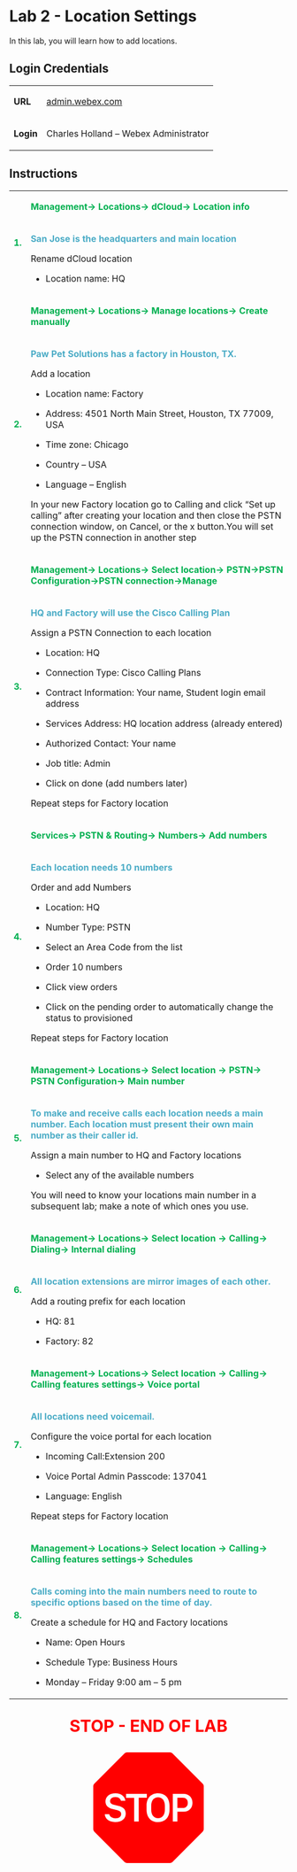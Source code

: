 <style>

  td  {
    font-style: normal;
    font-size: 16px;
    }


    #p1 {
    color: #00B050;
    font-weight: bold;
    }

  #p2 {
    color: #4BACC6;
    font-weight: bold;
    }

  #p3 {
    font-weight: bold;
    }
    
  #p4 {
    color: red;
    font-weight: bold;
    text-align: center;
    font-size: 30px;
    }

  .container {
  text-align: center;
  }

</style>



# Lab 2 - Location Settings

In this lab, you will learn how to add locations.

## Login Credentials

<table>
<tr>
<td><p id="p3">URL</p></td>
<td><a href="https://admin.webex.com">admin.webex.com</a></td>
</tr>
<tr>
<td><p id="p3">Login</p></td>
<td>Charles Holland – Webex Administrator </td>
</tr>
</table>

## Instructions

<table>
<colgroup>
<col style="width: 4%" />
<col style="width: 95%" />
</colgroup>
<tbody>


<tr>
<td rowspan="2"><p id="p1">1.</p></td>
<td><p id="p1">Management-&gt; Locations-&gt; dCloud-&gt; Location info</p></td>
</tr>
<tr>
<td><p id="p2">San Jose is the headquarters and main location</p>
<p>Rename dCloud location</p>
<ul>
<li><p>Location name: HQ</p></li>
</ul></td>
</tr>


<tr>
<td rowspan="2"><p id="p1">2.</p></td>
<td><p id="p1">Management-&gt; Locations-&gt; Manage locations-&gt; Create
manually</p></td>
</tr>
<tr>
<td><p id="p2">Paw Pet Solutions has a factory in Houston, TX.</p>
<p>Add a location</p>
<ul>
<li><p>Location name: Factory</p></li>
<li><p>Address: 4501 North Main Street, Houston, TX 77009, USA</p></li>
<li><p>Time zone: Chicago</p></li>
<li><p>Country – USA</p></li>
<li><p>Language – English</p></li>
</ul>
<p>In your new Factory location go to Calling and click “Set up calling” after creating your location and then
close the PSTN connection window, on Cancel, or the x button.You will set up the PSTN connection in another step</p>
</td>
</tr>
<tr>
<td rowspan="2"><p id="p1">3.</p></td>
<td><p id="p1">Management-&gt; Locations-&gt; Select location-&gt; PSTN-&gt;PSTN Configuration-&gt;PSTN connection-&gt;Manage</p></td>
</tr>
<tr>
<td><p id="p2">HQ and Factory will use the Cisco Calling Plan</p>
<p>Assign a PSTN Connection to each location</p>
<ul>
<li><p>Location: HQ</p></li>
<li><p>Connection Type: Cisco Calling Plans</p></li>
<li><p>Contract Information: Your name, Student login email
address</p></li>
<li><p>Services Address: HQ location address (already entered)</p></li>
<li><p>Authorized Contact: Your name</p></li>
<li><p>Job title: Admin</p></li>
<li><p>Click on done (add numbers later)</p></li>
</ul>
<p>Repeat steps for Factory location</p>
</td>

</tr>
<tr>
<td rowspan="2"><p id="p1">4.</p></td>
<td><p id="p1">Services-&gt; PSTN & Routing-&gt; Numbers-&gt; Add numbers</p></td>
</tr>
<tr>
<td><p id="p2">Each location needs 10 numbers</p>
<p>Order and add Numbers</p>
<ul>
<li><p>Location: HQ</p></li>
<li><p>Number Type: PSTN</p></li>
<li><p>Select an Area Code from the list</p></li>
<li><p>Order 10 numbers</p></li>
<li><p>Click view orders</p></li>
<li><p>Click on the pending order to automatically change the status to
provisioned</p></li>
</ul>
<p>Repeat steps for Factory location</p>
</td>
</tr>
<tr>
<td rowspan="2"><p id="p1">5.</p></td>
<td><p id="p1">Management-&gt; Locations-&gt; Select location -&gt; PSTN-&gt; PSTN Configuration-&gt; Main number</p></td>
</tr>
<tr>
<td><p id="p2">To make and receive calls each location needs a main number. Each
location must present their own main number as their caller id.</p>
<p>Assign a main number to HQ and Factory locations</p>
<ul>
<li><p>Select any of the available numbers</p></li>

</ul>
<p>You will need to know your locations main number in a subsequent lab; make a
note of which ones you use.</p>
</td>
</tr>
<tr>
<td rowspan="2"><p id="p1">6.</p></td>
<td><p id="p1">Management-&gt; Locations-&gt; Select location -&gt; Calling-&gt;
Dialing-&gt; Internal dialing</p></td>
</tr>
<tr>
<td><p id="p2">All location extensions are mirror images of each other.</p>
<p>Add a routing prefix for each location</p>
<ul>
<li><p>HQ: 81</p></li>
<li><p>Factory: 82</p></li>
</ul></td>
</tr>
<tr>
<td rowspan="2"><p id="p1">7.</p></td>
<td><p id="p1">Management-&gt; Locations-&gt; Select location -&gt; Calling-&gt;
Calling features settings-&gt; Voice portal</p></td>
</tr>
<tr>
<td><p id="p2">All locations need voicemail.</p>
<p>Configure the voice portal for each location</p>
<ul>
<li><p>Incoming Call:Extension 200</p></li>
<li><p>Voice Portal Admin Passcode: 137041</p></li>
<li><p>Language: English</p></li>
</ul>
<p>Repeat steps for Factory location</p>
</td>
</tr>
<tr>
<td rowspan="2"><p id="p1">8.</p></td>
<td><p id="p1">Management-&gt; Locations-&gt; Select location -&gt; Calling-&gt;
Calling features settings-&gt; Schedules</p></td>
</tr>
<tr>
<td><p id="p2">Calls coming into the main numbers need to route to specific
options based on the time of day.</p>
<p>Create a schedule for HQ and Factory locations</p>
<ul>
<li><p>Name: Open Hours</p></li>
<li><p>Schedule Type: Business Hours</p></li>
<li><p>Monday – Friday 9:00 am – 5 pm</p></li>
</ul>
</td>
</tr>
</tbody>
</table>


<p id="p4">STOP - END OF LAB</p>

<div class="container">
<svg xmlns="http://www.w3.org/2000/svg" width="200" height="200" fill="red" class="bi bi-sign-stop-fill" viewBox="0 0 16 16">
  <path d="M10.371 8.277v-.553c0-.827-.422-1.234-.987-1.234-.572 0-.99.407-.99 1.234v.553c0 .83.418 1.237.99 1.237.565 0 .987-.408.987-1.237m2.586-.24c.463 0 .735-.272.735-.744s-.272-.741-.735-.741h-.774v1.485z"/>
  <path d="M4.893 0a.5.5 0 0 0-.353.146L.146 4.54A.5.5 0 0 0 0 4.893v6.214a.5.5 0 0 0 .146.353l4.394 4.394a.5.5 0 0 0 .353.146h6.214a.5.5 0 0 0 .353-.146l4.394-4.394a.5.5 0 0 0 .146-.353V4.893a.5.5 0 0 0-.146-.353L11.46.146A.5.5 0 0 0 11.107 0zM3.16 10.08c-.931 0-1.447-.493-1.494-1.132h.653c.065.346.396.583.891.583.524 0 .83-.246.83-.62 0-.303-.203-.467-.637-.572l-.656-.164c-.61-.147-.978-.51-.978-1.078 0-.706.597-1.184 1.444-1.184.853 0 1.386.475 1.436 1.087h-.645c-.064-.32-.352-.542-.797-.542-.472 0-.77.246-.77.6 0 .261.196.437.553.522l.654.161c.673.164 1.06.487 1.06 1.11 0 .736-.574 1.228-1.544 1.228Zm3.427-3.51V10h-.665V6.57H4.753V6h3.006v.568H6.587Zm4.458 1.16v.544c0 1.131-.636 1.805-1.661 1.805-1.026 0-1.664-.674-1.664-1.805V7.73c0-1.136.638-1.807 1.664-1.807s1.66.674 1.66 1.807ZM11.52 6h1.535c.82 0 1.316.55 1.316 1.292 0 .747-.501 1.289-1.321 1.289h-.865V10h-.665V6.001Z"/>
</svg>
</div>